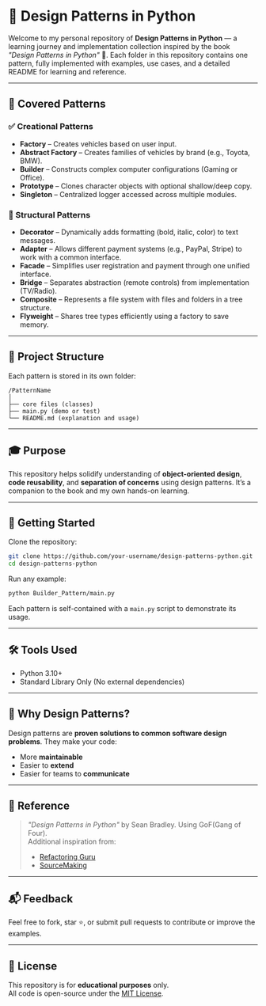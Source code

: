 # 🎯 Design Patterns in Python

Welcome to my personal repository of **Design Patterns in Python** — a learning journey and implementation collection inspired by the book *"Design Patterns in Python"* 📘. Each folder in this repository contains one pattern, fully implemented with examples, use cases, and a detailed README for learning and reference.

---

## 🧱 Covered Patterns

### ✅ Creational Patterns
- **Factory** – Creates vehicles based on user input.
- **Abstract Factory** – Creates families of vehicles by brand (e.g., Toyota, BMW).
- **Builder** – Constructs complex computer configurations (Gaming or Office).
- **Prototype** – Clones character objects with optional shallow/deep copy.
- **Singleton** – Centralized logger accessed across multiple modules.

### 🎨 Structural Patterns
- **Decorator** – Dynamically adds formatting (bold, italic, color) to text messages.
- **Adapter** – Allows different payment systems (e.g., PayPal, Stripe) to work with a common interface.
- **Facade** – Simplifies user registration and payment through one unified interface.
- **Bridge** – Separates abstraction (remote controls) from implementation (TV/Radio).
- **Composite** – Represents a file system with files and folders in a tree structure.
- **Flyweight** – Shares tree types efficiently using a factory to save memory.

---

## 📂 Project Structure

Each pattern is stored in its own folder:
```
/PatternName
│
├── core files (classes)
├── main.py (demo or test)
└── README.md (explanation and usage)
```

---

## 🎓 Purpose

This repository helps solidify understanding of **object-oriented design**, **code reusability**, and **separation of concerns** using design patterns. It’s a companion to the book and my own hands-on learning.

---

## 🚀 Getting Started

Clone the repository:

```bash
git clone https://github.com/your-username/design-patterns-python.git
cd design-patterns-python
```

Run any example:

```bash
python Builder_Pattern/main.py
```

Each pattern is self-contained with a `main.py` script to demonstrate its usage.

---

## 🛠️ Tools Used

- Python 3.10+
- Standard Library Only (No external dependencies)

---

## 🙋 Why Design Patterns?

Design patterns are **proven solutions to common software design problems**. They make your code:

- More **maintainable**
- Easier to **extend**
- Easier for teams to **communicate**

---

## 📖 Reference

> *"Design Patterns in Python"* by Sean Bradley. Using GoF(Gang of Four).  
> Additional inspiration from:  
> - [Refactoring Guru](https://refactoring.guru/design-patterns)  
> - [SourceMaking](https://sourcemaking.com/design_patterns)

---

## 📬 Feedback

Feel free to fork, star ⭐, or submit pull requests to contribute or improve the examples.

---

## 📝 License

This repository is for **educational purposes** only.  
All code is open-source under the [MIT License](LICENSE).

